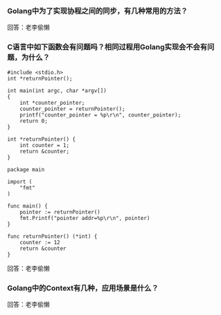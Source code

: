 ### Golang中为了实现协程之间的同步，有几种常用的方法？
回答：老李偷懒

### C语言中如下函数会有问题吗？相同过程用Golang实现会不会有问题，为什么？
````
#include <stdio.h>
int *returnPointer();

int main(int argc, char *argv[])
{
    int *counter_pointer;
    counter_pointer = returnPointer();
    printf("counter_pointer = %p\r\n", counter_pointer);
    return 0;
}

int *returnPointer() {
    int counter = 1;
    return &counter;
}
````
````
package main

import (
	"fmt"
)

func main() {
	pointer := returnPointer()
	fmt.Printf("pointer addr=%p\r\n", pointer)
}

func returnPointer() (*int) {
	counter := 12
	return &counter
}

````
回答：老李偷懒

### Golang中的Context有几种，应用场景是什么？
回答：老李偷懒